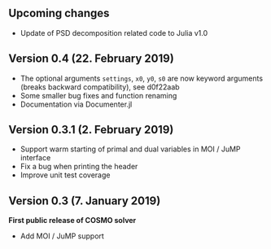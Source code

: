 ## Upcoming changes
- Update of PSD decomposition related code to Julia v1.0

## Version 0.4 (22. February 2019)
- The optional arguments `settings`, `x0`, `y0`, `s0` are now keyword arguments (breaks backward compatibility), see d0f22aab
- Some smaller bug fixes and function renaming
- Documentation via Documenter.jl


## Version 0.3.1 (2. February 2019)
- Support warm starting of primal and dual variables in MOI / JuMP interface
- Fix a bug when printing the header
- Improve unit test coverage


## Version 0.3 (7. January 2019)
__First public release of COSMO solver__
- Add MOI / JuMP support

